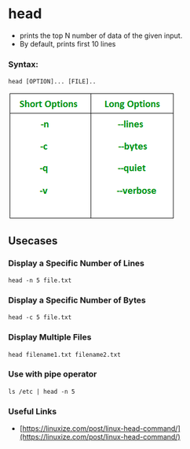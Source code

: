 # head

* prints the top N number of data of the given input.
* By default, prints first 10 lines

### **Syntax:** 

```text
head [OPTION]... [FILE]..
```

![](../../.gitbook/assets/head.png)

## Usecases

### Display a Specific Number of Lines <a id="display-a-specific-number-of-lines"></a>

```text
head -n 5 file.txt
```

### Display a Specific Number of Bytes  <a id="display-a-specific-number-of-bytes"></a>

```text
head -c 5 file.txt
```

### Display Multiple Files  <a id="display-multiple-files"></a>

```text
head filename1.txt filename2.txt
```

### Use with pipe operator

```text
ls /etc | head -n 5
```

### Useful Links

* [https://linuxize.com/post/linux-head-command/](https://linuxize.com/post/linux-head-command/)


